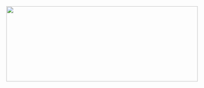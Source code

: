 <img src="https://github.com/Maltered/Maltered/assets/98664841/9fde9352-fff4-45aa-be67-48a9dda16ae2" height="200" width="100%" />
<!--
Here are some ideas to get you started:

- 🔭 I’m currently working on ...
- 🌱 I’m currently learning ...
- 👯 I’m looking to collaborate on ...
- 🤔 I’m looking for help with ...
- 💬 Ask me about ...
- 📫 How to reach me: ...
- 😄 Pronouns: ...
- ⚡ Fun fact: ...
-->
